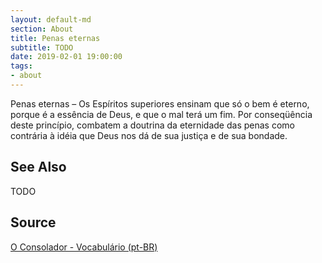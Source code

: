 ```yaml
---
layout: default-md
section: About
title: Penas eternas
subtitle: TODO
date: 2019-02-01 19:00:00
tags:
- about
---
```


Penas eternas – Os Espíritos superiores ensinam que só o bem é eterno, porque é a essência de Deus, e que o mal terá um fim. Por conseqüência deste princípio, combatem a doutrina da eternidade das penas como contrária à idéia que Deus nos dá de sua justiça e de sua bondade.


## See Also
TODO

## Source
[O Consolador - Vocabulário (pt-BR)](http://www.oconsolador.com.br/linkfixo/vocabulario/principal.html)
